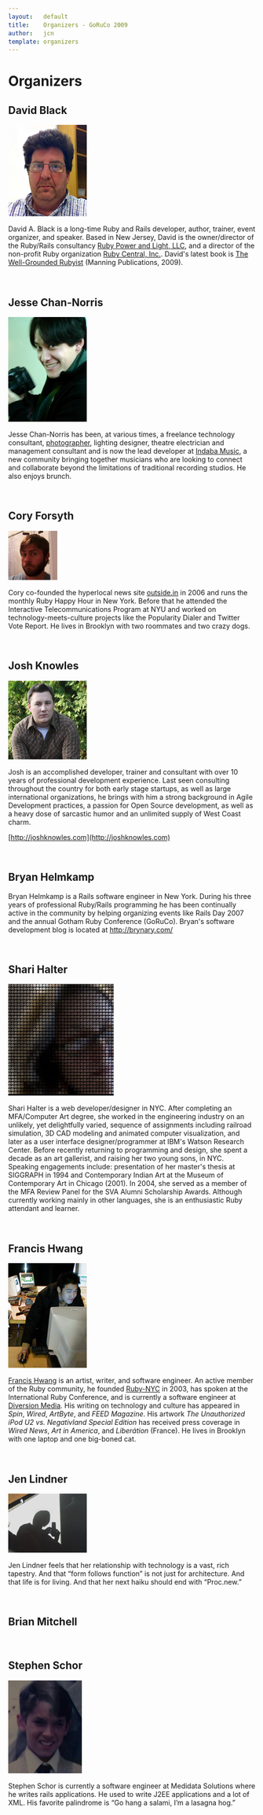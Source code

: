 ```yaml
---
layout:   default
title:    Organizers - GoRuCo 2009
author:   jcn
template: organizers
---
```


Organizers
=====

<a name=""></a>

## David Black

<div class="headshot">
<img src="./images/organizers/black.jpg">
</div>

David A. Black is a long-time Ruby and Rails developer, author,
trainer, event organizer, and speaker. Based in New Jersey, David is
the owner/director of the Ruby/Rails consultancy <a
href="http://www.rubypal.com">Ruby Power and Light, LLC</a>, and a
director of the non-profit Ruby organization <a
href="http://www.rubycentral.org">Ruby Central, Inc.</a>. David's
latest book is
<a href="http://www.manning.com/black2">The Well-Grounded Rubyist</a> (Manning Publications, 2009).

<br style="clear:both" />

<a name="chan-norris"></a>

## Jesse Chan-Norris

<div class="headshot">
<img src="./images/organizers/jcn.jpg">
</div>

Jesse Chan-Norris has been, at various times, a freelance technology consultant, <a target="_blank" href="http://www.jessechannorris.com/">photographer</a>, lighting designer, theatre electrician and management consultant and is now the lead developer at <a target="_blank" href="http://www.indabamusic.com/">Indaba Music</a>, a new community bringing together musicians who are looking to connect and collaborate beyond the limitations of traditional recording studios. He also enjoys brunch.

<br style="clear:both" />

<a name="forsyth"></a>

## Cory Forsyth

<div class="headshot">
<img src="./images/organizers/forsyth.jpg">
</div>

Cory co-founded the hyperlocal news site [outside.in](http://outside.in) in 2006 and runs the monthly Ruby Happy Hour in New York.  Before that he attended the Interactive Telecommunications Program at NYU and worked on technology-meets-culture projects like the Popularity Dialer and Twitter Vote Report.  He lives in Brooklyn with two roommates and two crazy dogs.

<br style="clear:both" />

<a name="knowles"></a>

## Josh Knowles

<div class="headshot">
<img src="./images/organizers/knowles.jpg">
</div>

Josh is an accomplished developer, trainer and consultant with over 10 years of professional development experience. Last seen consulting throughout the country for both early stage startups, as well as large international organizations, he brings with him a strong background in Agile Development practices, a passion for Open Source development, as well as a heavy dose of sarcastic humor and an unlimited supply of West Coast charm.

[http://joshknowles.com](http://joshknowles.com)

<br style="clear:both" />

<a name="helmkamp"></a>

## Bryan Helmkamp

<!--
<div class="headshot">
<img src="./images/organizers/helmkamp.jpg">
</div>
-->

Bryan Helmkamp is a Rails software engineer in New York. During his three years of professional Ruby/Rails programming he has been continually active in the community by helping organizing events like Rails Day 2007 and the annual Gotham Ruby Conference (GoRuCo). Bryan's software development blog is located at <a href="http://brynary.com/">http://brynary.com/</a>

<br style="clear:both" />

<a name="halter"></a>

## Shari Halter

<div class="headshot">
<img src="./images/organizers/halter.jpg">
</div>

Shari Halter is a web developer/designer in <span class="caps">NYC</span>. After completing an <span class="caps">MFA</span>/Computer Art degree, she worked in the engineering industry on an unlikely, yet delightfully varied, sequence of assignments including railroad simulation, 3D <span class="caps">CAD</span> modeling and animated computer visualization, and later as a user interface designer/programmer at <span class="caps">IBM</span>'s Watson Research Center. Before recently returning to programming and design, she spent a decade as an art gallerist, and raising her two young sons, in <span class="caps">NYC</span>. Speaking engagements include: presentation of her master's thesis at <span class="caps">SIGGRAPH</span> in 1994 and Contemporary Indian Art at the Museum of Contemporary Art in Chicago (2001). In 2004, she served as a member of the <span class="caps">MFA</span> Review Panel for the <span class="caps">SVA</span> Alumni Scholarship Awards. Although currently working mainly in other languages, she is an enthusiastic Ruby attendant and learner.

<br style="clear:both" />

<a name="hwang"></a>

## Francis Hwang

<div class="headshot">
<img src="./images/organizers/hwang.jpg">
</div>

[Francis Hwang](http://fhwang.net/) is an artist, writer, and software engineer. An active member of the Ruby community, he founded <a href="http://nycruby.org/">Ruby-NYC</a> in 2003, has spoken at the International Ruby Conference, and is currently a software engineer at <a href="http://www.diversionblog.com/">Diversion Media</a>. His writing on technology and culture has appeared in <cite>Spin</cite>, <cite>Wired</cite>, <cite>ArtByte</cite>, and <cite><span class="caps">FEED</span> Magazine</cite>. His artwork <cite>The Unauthorized iPod U2 vs. Negativland Special Edition</cite> has received press coverage in <cite>Wired News</cite>, <cite>Art in America</cite>, and <cite>Liber&aacute;tion</cite> (France). He lives in Brooklyn with one laptop and one big-boned cat.

<br style="clear:both" />

<a name="lindner"></a>

## Jen Lindner

<div class="headshot">
<img src="./images/organizers/lindner.jpg">
</div>

Jen Lindner feels that her relationship with technology is a vast, rich tapestry. And that &#8220;form follows function&#8221; is not just for architecture. And that life is for living. And that her next haiku should end with &#8220;Proc.new.&#8221;

<br style="clear:both" />

<a name="mitchell"></a>

## Brian Mitchell

<!--
<div class="headshot">
<img src="./images/organizers/mitchell.jpg">
</div>
-->

<br style="clear:both" />

<a name="schor"></a>

## Stephen Schor

<div class="headshot">
<img src="./images/organizers/schor.jpg">
</div>

Stephen Schor is currently a software engineer at Medidata Solutions where he writes rails applications.  He used to write <span class="caps">J2EE</span> applications and a lot of <span class="caps">XML</span>.  His favorite palindrome is &#8220;Go hang a salami, I&#8217;m a lasagna hog.&#8221;

<br style="clear:both" />


